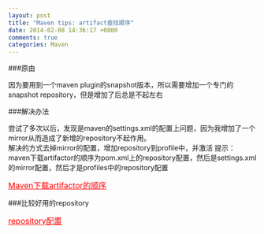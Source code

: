 ```yaml
---
layout: post
title: "Maven tips: artifact查找顺序"
date: 2014-02-08 14:36:17 +0800
comments: true
categories: Maven
---
```


###原由 

因为要用到一个maven plugin的snapshot版本，所以需要增加一个专门的snapshot repository，但是增加了后总是不起左右


###解决办法

尝试了多次以后，发现是maven的settings.xml的配置上问题，因为我增加了一个mirror从而造成了新增的repository不起作用。  
解决的方式去掉mirror的配置，增加repository到profile中，并激活
提示：maven下载artifactor的顺序为pom.xml上的repository配置，然后是settings.xml的mirror配置，然后才是profiles中的repository配置

<div style="text-decoration:underline; font-size: 16px; color: red" onclick="showdiv('pic')"> Maven下载artifactor的顺序</div>

<div style="display:none" class="prev" id="pic"  onclick="hidediv('pic')">

<img src="http://maven.apache.org/repository/maven-repositories.png" title="点击关闭">

</div>


###比较好用的repository

<a name="rep"></a>

<div style="text-decoration:underline; font-size: 16px; color: red" onclick="showdiv('rep-code')" title="点击打开">repository配置</div>

<div style="display:none" class="prev" id="rep-code" onclick="hidediv('rep-code');self.location.href='#rep'" title="点击关闭">

{% codeblock lang:xml %}

			<repository>
			   <id>Codehaus Snapshots</id>
			   <url>http://nexus.codehaus.org/snapshots/</url>
			   <snapshots>
			       <enabled>true</enabled>
			   </snapshots>
			   <releases>
			       <enabled>false</enabled>
			   </releases>
			</repository>
			
			<repository>
			    <id>MavenCentral</id>
			    <name>Maven repository</name>
			    <url>http://repo1.maven.org/maven2</url>
			    <releases>
			        <enabled>true</enabled>
			    </releases>
			    <snapshots>
			        <enabled>false</enabled>
			    </snapshots>
			</repository>
			
			<repository>
			    <id>objectweb</id>
			    <name>Objectweb repository</name>
			    <url>http://maven.objectweb.org/maven2</url>
			    <releases>
			        <enabled>true</enabled>
			    </releases>
			    <snapshots>
			        <enabled>false</enabled>
			    </snapshots>
			</repository>
			
			<repository>
			    <id>jboss</id>
			    <name>JBoss Maven2 repository</name>
			    <url>http://repository.jboss.com/maven2/</url>
			    <snapshots>
			        <enabled>false</enabled>
			    </snapshots>
			    <releases>
			        <enabled>true</enabled>
			    </releases>
			</repository>
			
			<repository>
			    <id>apache.snapshots</id>
			    <name>Apache Snapshot Repository</name>
			    <url>
			        http://people.apache.org/repo/m2-snapshot-repository
			    </url>
			    <releases>
			        <enabled>false</enabled>
			    </releases>
			    <snapshots>
			        <enabled>true</enabled>
			    </snapshots>
			</repository>
			
			<repository>
			    <id>ops4j.repository</id>
			    <name>OPS4J Repository</name>
			    <url>http://repository.ops4j.org/maven2</url>
			    <releases>
			        <enabled>true</enabled>
			    </releases>
			    <snapshots>
			        <enabled>false</enabled>
			    </snapshots>
			</repository>

{% endcodeblock %}

</div>